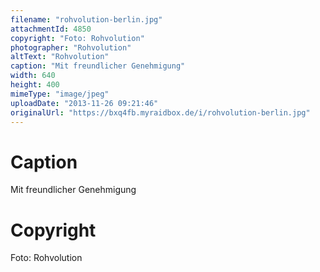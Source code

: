 ```yaml
---
filename: "rohvolution-berlin.jpg"
attachmentId: 4850
copyright: "Foto: Rohvolution"
photographer: "Rohvolution"
altText: "Rohvolution"
caption: "Mit freundlicher Genehmigung"
width: 640
height: 400
mimeType: "image/jpeg"
uploadDate: "2013-11-26 09:21:46"
originalUrl: "https://bxq4fb.myraidbox.de/i/rohvolution-berlin.jpg"
---
```


# Caption

Mit freundlicher Genehmigung

# Copyright

Foto: Rohvolution
